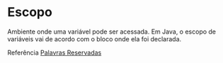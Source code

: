 # Escopo 

Ambiente onde uma variável pode ser acessada. Em Java, o escopo de variáveis vai de acordo com o bloco onde ela foi declarada.

Referência [Palavras Reservadas](http://www.linhadecodigo.com.br/artigo/83/as-52-palavras-reservadas-do-java.aspx)